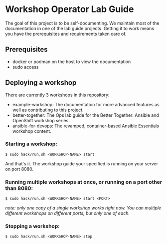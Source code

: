 # Workshop Operator Lab Guide

The goal of this project is to be self-documenting. We maintain most of the documentation in one of the lab guide projects. Getting it to work means you have the prerequisites and requirements taken care of.

## Prerequisites

* docker or podman on the host to view the documentation
* sudo access

## Deploying a workshop

There are currently 3 workshops in this repository:

* example-workshop: The documentation for more advanced features as well as contributing to this project.
* better-together: The Ops lab guide for the Better Together: Ansible and OpenShift workshop series.
* ansible-for-devops: The revamped, container-based Ansible Essentials workshop content.

### Starting a workshop:

```
$ sudo hack/run.sh <WORKSHOP-NAME> start
```

And that's it. The workshop guide your specified is running on your server on port 8080.

### Running multiple workshops at once, or running on a port other than 8080:

```
$ sudo hack/run.sh <WORKSHOP-NAME> start <PORT>
```

*note: only one copy of a single workshop works right now. You can multiple different workshops on different ports, but only one of each.*

### Stopping a workshop:

```
$ sudo hack/run.sh <WORKSHOP-NAME> stop
```
